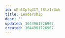```yaml
---
id: uKnlXpfq3CY_f8lz1r3xk
title: Leadership
desc: ''
updated: 1644961726967
created: 1644961726967
---
```


